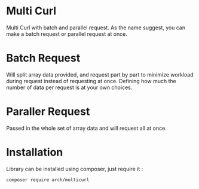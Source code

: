 # Multi Curl
Multi Curl with batch and parallel request. As the name suggest, you can make a batch request or parallel request at once. 

# Batch Request
Will split array data provided, and request part by part to minimize workload during request instead of requesting at once. Defining how much
the number of data per request is at your own choices.

# Paraller Request
Passed in the whole set of array data and will request all at once.

# Installation

Library can be installed using composer, just require it :

    composer require arch/multicurl
